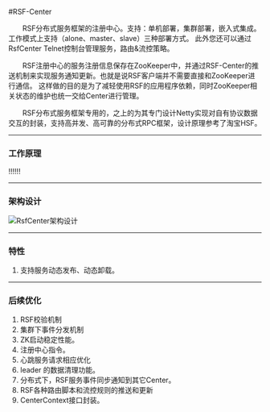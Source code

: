 ﻿#RSF-Center

&emsp;&emsp;RSF分布式服务框架的注册中心。支持：单机部署，集群部署，嵌入式集成。工作模式上支持（alone、master、slave）三种部署方式。
此外您还可以通过RsfCenter Telnet控制台管理服务，路由&流控策略。

&emsp;&emsp;RSF注册中心的服务注册信息保存在ZooKeeper中，并通过RSF-Center的推送机制来实现服务通知更新。也就是说RSF客户端并不需要直接和ZooKeeper进行通信。
这样做的目的是为了减轻使用RSF的应用程序依赖，同时ZooKeeper相关状态的维护也统一交给Center进行管理。

&emsp;&emsp;RSF分布式服务框架专用的，之上的为其专门设计Netty实现对自有协议数据交互的封装，支持高并发、高可靠的分布式RPC框架，设计原理参考了淘宝HSF。

----------
### 工作原理
!!!!!!

----------
### 架构设计
![RsfCenter架构设计](http://project.hasor.net/resources/005201_W9C1_1166271.jpg)

----------
### 特性
01. 支持服务动态发布、动态卸载。

----------
### 后续优化
1. RSF校验机制
2. 集群下事件分发机制
3. ZK启动稳定性能。
4. 注册中心指令。
5. 心跳服务请求相应优化
1. leader 的数据清理功能。
2. 分布式下，RSF服务事件同步通知到其它Center。
3. RSF各种路由脚本和流控规则的推送和更新
4. CenterContext接口封装。